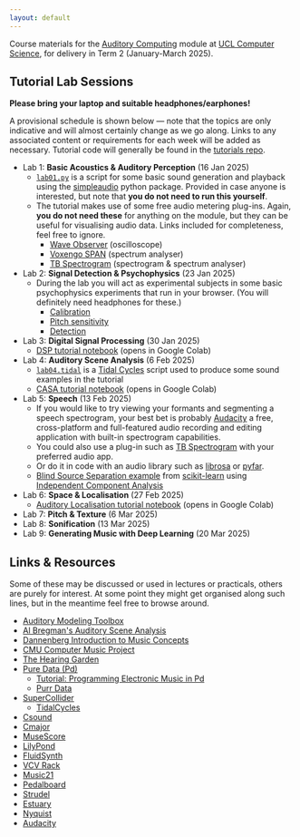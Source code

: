 ```yaml
---
layout: default
---
```

Course materials for the
[Auditory Computing](https://www.ucl.ac.uk/module-catalogue/modules/auditory-computing-COMP0161)
module at [UCL Computer Science](https://www.ucl.ac.uk/computer-science/), for delivery in
Term 2 (January-March 2025).

## Tutorial Lab Sessions

**Please bring your laptop and suitable headphones/earphones!**

A provisional schedule is shown below — note that
the topics are only indicative and will almost certainly change
as we go along. Links to any associated content or requirements
for each week will be added as necessary.
Tutorial code will generally be found in the
[tutorials repo](https://github.com/comp0161/tutorials).

* Lab 1: **Basic Acoustics & Auditory Perception** (16 Jan 2025)
    * [`lab01.py`](https://github.com/comp0161/tutorials/blob/main/lab01.py)
      is a script for some basic sound generation and playback using
      the [simpleaudio](https://simpleaudio.readthedocs.io/en/latest/)
      python package. Provided in case anyone is interested,
      but note that **you do not need to run this yourself**.
    * The tutorial makes use of some free audio metering plug-ins. Again, **you
      do not need these** for anything on the module, but they can be useful for
      visualising audio data. Links included for completeness, feel free to ignore.
        * [Wave Observer](https://pressplay-music.com/wave-observer/) (oscilloscope)
        * [Voxengo SPAN](https://www.voxengo.com/product/span/) (spectrum analyser)
        * [TB Spectrogram](https://www.toneboosters.com/tb_spectrogram_v1.html) (spectrogram & spectrum analyser)
* Lab 2: **Signal Detection & Psychophysics** (23 Jan 2025)
    * During the lab you will act as experimental subjects in some basic psychophysics
      experiments that run in your browser. (You will definitely need headphones for these.)
        * [Calibration](experiments/calibration/?home=/index.html)
        * [Pitch sensitivity](experiments/pitch/?home=/index.html)
        * [Detection](experiments/freqlevel/?home=/index.html)
* Lab 3: **Digital Signal Processing** (30 Jan 2025)
    * [DSP tutorial notebook](https://colab.research.google.com/github/comp0161/tutorials/blob/main/lab03.ipynb) (opens in Google Colab)
* Lab 4: **Auditory Scene Analysis** (6 Feb 2025)
    * [`lab04.tidal`](https://github.com/comp0161/tutorials/blob/main/lab04.tidal)
      is a [Tidal Cycles](https://tidalcycles.org) script used to produce some sound examples in the tutorial
    * [CASA tutorial notebook](https://colab.research.google.com/github/comp0161/tutorials/blob/main/lab04.ipynb) (opens in Google Colab)
* Lab 5: **Speech** (13 Feb 2025)
    * If you would like to try viewing your formants and segmenting a speech spectrogram, your best bet is
      probably [Audacity](https://www.audacityteam.org) a free, cross-platform and full-featured audio
      recording and editing application with built-in spectrogram capabilities.
    * You could also use a plug-in such as [TB Spectrogram](https://www.toneboosters.com/tb_spectrogram_v1.html)
      with your preferred audio app.
    * Or do it in code with an audio library such as [librosa](https://librosa.org) or [pyfar](https://pyfar-gallery.readthedocs.io/en/latest/).
    * [Blind Source Separation example](https://scikit-learn.org/stable/auto_examples/decomposition/plot_ica_blind_source_separation.html) from
      [scikit-learn](https://scikit-learn.org) using [Independent Component Analysis](https://scikit-learn.org/stable/modules/decomposition.html#ica)
* Lab 6: **Space & Localisation** (27 Feb 2025)
    * [Auditory Localisation tutorial notebook](https://colab.research.google.com/github/comp0161/tutorials/blob/main/lab06.ipynb) (opens in Google Colab)
* Lab 7: **Pitch & Texture** (6 Mar 2025)
* Lab 8: **Sonification** (13 Mar 2025)
* Lab 9: **Generating Music with Deep Learning** (20 Mar 2025)

<!--
The practical exercises are run from within a web browser using
[Google Colab](https://colab.research.google.com/). You will need
a (free) Google account to use this service.

To launch each notebook, click the corresponding "Open in Colab" badge.
You might receive a warning that the notebook was not provided by
Google — which is of course true, these notebooks were written by
Matthew Caldwell for COMP0161. They will not, in fact, attempt to do
anything untoward with your data, but you will have to take my word for
that.


* **Lab 1: Data** (1 Feb 2024)
    * In this lab we build a text-encoded dataset of classical piano music.
    * [![Open In Colab](https://colab.research.google.com/assets/colab-badge.svg)](https://colab.research.google.com/github/comp0161/colab/blob/main/COMP0161_lab1.ipynb)
* **Lab 2: Learning** (22 Feb 2024)
    * In this lab we use the compiled dataset from Lab 1 to train a small GPT-style model
      to generate music in a similar style.
    * [![Open In Colab](https://colab.research.google.com/assets/colab-badge.svg)](https://colab.research.google.com/github/comp0161/colab/blob/main/COMP0161_lab2.ipynb)
* **Lab 3: Synthesis & Effects** (29 Feb 2024)
    * In this final session we tweak the instrument sound and apply
      a variety of audio effects to the music generated in Lab 2.
    * [![Open In Colab](https://colab.research.google.com/assets/colab-badge.svg)](https://colab.research.google.com/github/comp0161/colab/blob/main/COMP0161_lab3.ipynb)
-->


## Links & Resources

Some of these may be discussed or used in lectures or practicals, others
are purely for interest. At some point they might get organised along
such lines, but in the meantime feel free to browse around.

* [Auditory Modeling Toolbox](https://amtoolbox.org)
* [Al Bregman's Auditory Scene Analysis](https://webpages.mcgill.ca/staff/Group2/abregm1/web/)
* [Dannenberg Introduction to Music Concepts](https://www.cs.cmu.edu/~music/cmp/archives/cmsip/readings/music-theory.htm)
* [CMU Computer Music Project](https://www.cs.cmu.edu/~music/cmp/index.html)
* [The Hearing Garden](https://www.hz-ol.de/en/listening-garden.html)
* [Pure Data (Pd)](https://puredata.info/)
    * [Tutorial: Programming Electronic Music in Pd](http://pd-tutorial.com/english/index.html)
    * [Purr Data](https://www.purrdata.net)
* [SuperCollider](https://supercollider.github.io)
    * [TidalCycles](https://tidalcycles.org)
* [Csound](https://csound.com)
* [Cmajor](https://cmajor.dev)
* [MuseScore](https://musescore.org)
* [LilyPond](https://lilypond.org)
* [FluidSynth](https://www.fluidsynth.org)
* [VCV Rack](https://vcvrack.com/Rack)
* [Music21](https://www.music21.org/music21docs/)
* [Pedalboard](https://github.com/spotify/pedalboard)
* [Strudel](https://strudel.cc)
* [Estuary](https://estuary.mcmaster.ca)
* [Nyquist](https://www.cs.cmu.edu/~rbd/doc/nyquist/)
* [Audacity](https://www.audacityteam.org)